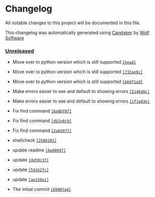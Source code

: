 # Changelog

All notable changes to this project will be documented in this file.


This changelog was automatically generated using [Caretaker](https://github.com/DevelopersToolbox/caretaker) by [Wolf Software](https://github.com/WolfSoftware)

### [Unreleased](https://github.com/CICDToolbox/yaml-lint/compare/v0.1.0...HEAD)

- Move over to python version which is still supported [`[head]`](https://github.com/CICDToolbox/yaml-lint/commit/)

- Move over to python version which is still supported [`[732ae9c]`](https://github.com/CICDToolbox/yaml-lint/commit/732ae9ce3a3daab0f723d717b57f7cec1165b206)

- Move over to python version which is still supported [`[b6df1ad]`](https://github.com/CICDToolbox/yaml-lint/commit/b6df1adf167d30e56f4213ee8b8aef43530d571e)

- Make errors easier to see and default to showing errors [`[5146d8c]`](https://github.com/CICDToolbox/yaml-lint/commit/5146d8ca5dfb8761c9d33543ec4cf086459bfb48)

- Make errors easier to see and default to showing errors [`[1f1a03e]`](https://github.com/CICDToolbox/yaml-lint/commit/1f1a03e657a34885b4127950c65567f31069e0d3)

- Fix find command [`[6a8bf87]`](https://github.com/CICDToolbox/yaml-lint/commit/6a8bf873cb59736ca93a2cba455fc4aae6ed8409)

- Fix find command [`[db2e8c9]`](https://github.com/CICDToolbox/yaml-lint/commit/db2e8c936bf79f556a163f10d4c57483db87b58c)

- Fix find command [`[2a65977]`](https://github.com/CICDToolbox/yaml-lint/commit/2a659776d90326f8a5784e923d29d35d2e65506b)

- shellcheck [`[2508202]`](https://github.com/CICDToolbox/yaml-lint/commit/2508202bc77eac0ecd189af435d96276908bd952)

- update readme [`[6e00947]`](https://github.com/CICDToolbox/yaml-lint/commit/6e009479af285c87bda1d11bf6b2648590fbd4a3)

- update [`[de50c37]`](https://github.com/CICDToolbox/yaml-lint/commit/de50c375d254004e882ca5b2ae1c1842c6e2f343)

- update [`[541627c]`](https://github.com/CICDToolbox/yaml-lint/commit/541627c955cf9a55bb1a5cfa415c01dc919a65d3)

- update [`[ae158a1]`](https://github.com/CICDToolbox/yaml-lint/commit/ae158a157895f3b78dc6600aae278eb94530acf4)

- The initial commit [`[69907a4]`](https://github.com/CICDToolbox/yaml-lint/commit/69907a446032e724e7ac924da6d748a631e601ec)

